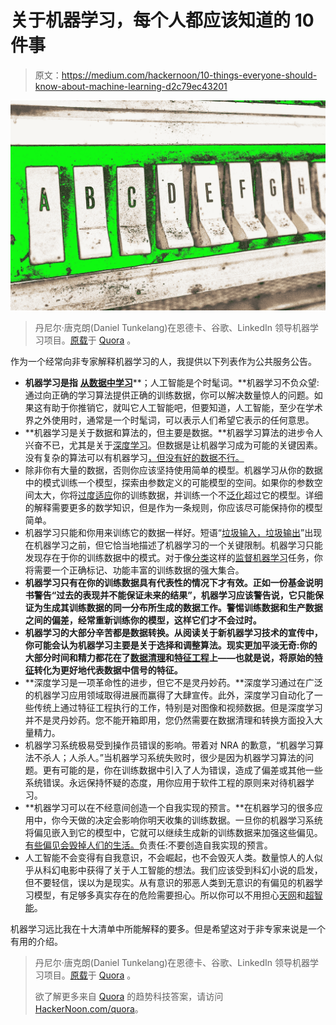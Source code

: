# 关于机器学习，每个人都应该知道的 10 件事

> 原文：<https://medium.com/hackernoon/10-things-everyone-should-know-about-machine-learning-d2c79ec43201>

![](img/c78fc8d11e32080fdf5ff59bed68fade.png)

> 丹尼尔·唐克朗(Daniel Tunkelang)在恩德卡、谷歌、LinkedIn 领导机器学习项目。[原载](https://www.quora.com/What-should-everyone-know-about-machine-learning/answer/Daniel-Tunkelang)于 [Quora](http://quora.com?ref=hackernoon) 。

作为一个经常向非专家解释机器学习的人，我提供以下列表作为公共服务公告。

*   **机器学习是指** [**从数据中学习**](https://work.caltech.edu/telecourse)**；人工智能是个时髦词。**机器学习不负众望:通过向正确的学习算法提供正确的训练数据，你可以解决数量惊人的问题。如果这有助于你推销它，就叫它人工智能吧，但要知道，人工智能，至少在学术界之外使用时，通常是一个时髦词，可以表示人们希望它表示的任何意思。
*   **机器学习是关于数据和算法的，但主要是数据。**机器学习算法的进步令人兴奋不已，尤其是关于[深度学习](https://en.wikipedia.org/wiki/Deep_learning)。但数据是让机器学习成为可能的关键因素。没有复杂的算法可以有机器学习[，但没有好的数据不行。](https://static.googleusercontent.com/media/research.google.com/en//pubs/archive/35179.pdf)
*   除非你有大量的数据，否则你应该坚持使用简单的模型。机器学习从你的数据中的模式训练一个模型，探索由参数定义的可能模型的空间。如果你的参数空间太大，你将[过度适应](https://en.wikipedia.org/wiki/Overfitting)你的训练数据，并训练一个不[泛化](https://en.wikipedia.org/wiki/Generalization_error)超过它的模型。详细的解释需要更多的数学知识，但是作为一条规则，你应该尽可能保持你的模型简单。
*   机器学习只能和你用来训练它的数据一样好。短语“[垃圾输入，垃圾输出](https://en.wikipedia.org/wiki/Garbage_in,_garbage_out)”出现在机器学习之前，但它恰当地描述了机器学习的一个关键限制。机器学习只能发现存在于你的训练数据中的模式。对于像[分类](https://en.wikipedia.org/wiki/Statistical_classification)这样的[监督机器学习](https://en.wikipedia.org/wiki/Supervised_learning)任务，你将需要一个正确标记、功能丰富的训练数据的强大集合。
*   **机器学习只有在你的训练数据具有代表性的情况下才有效。正如一份基金说明书警告“过去的表现并不能保证未来的结果”，机器学习应该警告说，它只能保证为生成其训练数据的同一分布所生成的数据工作。警惕训练数据和生产数据之间的偏差，经常重新训练你的模型，这样它们才不会过时。**
*   **机器学习的大部分辛苦都是数据转换。从阅读关于新机器学习技术的宣传中，你可能会认为机器学习主要是关于选择和调整算法。现实更加平淡无奇:你的大部分时间和精力都花在了[数据清理](https://en.wikipedia.org/wiki/Data_cleansing)和[特征工程](https://en.wikipedia.org/wiki/Feature_engineering)上——也就是说，将原始的[特征](https://en.wikipedia.org/wiki/Feature_%28machine_learning%29)转化为更好地代表数据中信号的特征。**
*   **深度学习是一项革命性的进步，但它不是灵丹妙药。**深度学习通过在广泛的机器学习应用领域取得进展而赢得了大肆宣传。此外，深度学习自动化了一些传统上通过特征工程执行的工作，特别是对图像和视频数据。但是深度学习并不是灵丹妙药。您不能开箱即用，您仍然需要在数据清理和转换方面投入大量精力。
*   机器学习系统极易受到操作员错误的影响。带着对 NRA 的歉意，“机器学习算法不杀人；人杀人。”当机器学习系统失败时，很少是因为机器学习算法的问题。更有可能的是，你在训练数据中引入了人为错误，造成了偏差或其他一些系统错误。永远保持怀疑的态度，用你应用于软件工程的原则来对待机器学习。
*   **机器学习可以在不经意间创造一个自我实现的预言。**在机器学习的很多应用中，你今天做的决定会影响你明天收集的训练数据。一旦你的机器学习系统将偏见嵌入到它的模型中，它就可以继续生成新的训练数据来加强这些偏见。[有些偏见会毁掉人们的生活。](/@dtunkelang/getting-uncomfortable-with-data-7339e27adf6f)负责任:不要创造自我实现的预言。
*   人工智能不会变得有自我意识，不会崛起，也不会毁灭人类。数量惊人的人似乎从科幻电影中获得了关于人工智能的想法。我们应该受到科幻小说的启发，但不要轻信，误以为是现实。从有意识的邪恶人类到无意识的有偏见的机器学习模型，有足够多真实存在的危险需要担心。所以你可以不用担心[天网](https://en.wikipedia.org/wiki/Skynet_%28Terminator%29)和[超智能](https://en.wikipedia.org/wiki/Superintelligence)。

机器学习远比我在十大清单中所能解释的要多。但是希望这对于非专家来说是一个有用的介绍。

> 丹尼尔·唐克朗(Daniel Tunkelang)在恩德卡、谷歌、LinkedIn 领导机器学习项目。[原载](https://www.quora.com/What-should-everyone-know-about-machine-learning/answer/Daniel-Tunkelang)于 [Quora](http://quora.com?ref=hackernoon) 。
> 
> 欲了解更多来自 [Quora](https://medium.com/u/3853f85f7d5e?source=post_page-----d2c79ec43201--------------------------------) 的趋势科技答案，请访问[HackerNoon.com/quora](https://hackernoon.com/quora/home)。